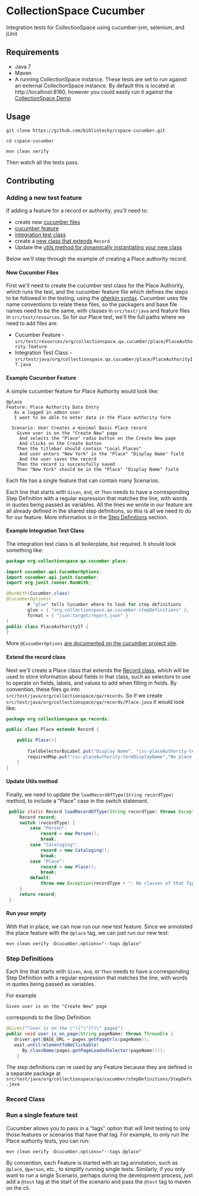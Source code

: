 # CollectionSpace Cucumber 
Integration tests for CollectionSpace using cucumber-jvm, selenium, and jUnit

## Requirements
* Java 7
* Maven
* A running CollectionSpace instance. These tests are set to run against an external CollectionSpace instance. By default this is located at http://localhost:8180, however you could easily run it against the [CollectionSpace Demo](http://demo.collections.org:8080)

## Usage
`git clone https://github.com/bibliotechy/cspace-cucumber.git`

`cd cspace-cucumber`

`mvn clean verify`

Then watch all the tests pass.

## Contributing

### Adding a new test feature
If adding a feature for a record or authority, you'll need to:

* create new [cucumber files](#new-cucumber-files)
 * [cucumber feature](#example-cucumber-feature)
 * [integration test class](#example-integration-test-class)
* create a [new class that extends](#extend-the-record-class) `Record`
* Update the [utils method for dynamically instantiating your new class](#update-utils-method) 

Below we'll step through the example of creating a Place authority record.

#### New Cucumber Files
First we'll need to create the cucumber test class for the Place Authority, which runs the test, and the cucumber feature file which defines the steps to be followed in the testing, using the [gherkin syntax](https://github.com/cucumber/cucumber/wiki/Gherkin). Cucumber uses file name conventions to relate these files, so the packagers and base file names need to be the same,  with classes in  `src/test/java` and feature files in `src/test/resources`. So for our Place test, we'll the full paths where we need to add files are:

* Cucumber Feature - `src/test/resources/org/collectionspace.qa.cucumber/place/PlaceAuthority.feature`
* Integration Test Class - `src/test/java/org/collectionspace.qa.cucumber/place/PlaceAuthorityIT.java` 

#### Example Cucumber Feature
A simple cucumber feature for Place Authority would look like:

```gherkin
@place
Feature: Place Authority Data Entry
   As a logged in admin user 
   I want to be able to enter data in the Place authority form 
   
  Scenario: User Creates a minimal Basic Place record
    Given user is on the "Create New" page
     And selects the "Place" radio button on the Create New page
     And clicks on the Create button
    Then the titlebar should contain "Local Places"
     And user enters "New York" in the "Place" "Display Name" field
     And the user saves the record
    Then the record is successfully saved
    Then "New York" should be in the "Place" "Display Name" field
```
Each file has a single feature that can contain many Scenarios.

Each line that starts with `Given`, `And`, or `Then` needs to have a corresponding Step Definition with a regular 
expression that matches the line, with words in quotes being passed as variables. All the lines we wrote in our 
feature are all already defined in the shared step definitions, so this is all we need to do for our feature. 
More information is in the [Step Definitions](#step-definition) section.


#### Example Integration Test Class
The integration test class is all boilerplate, but required. It should look something like:

```java
package org.collectionspace.qa.cucumber.place;

import cucumber.api.CucumberOptions;
import cucumber.api.junit.Cucumber;
import org.junit.runner.RunWith;

@RunWith(Cucumber.class)
@CucumberOptions(
        # "glue" tells Cucumber where to look for step definitions
        glue = { "org.collectionspace.qa.cucumber.stepDefinitions" }, 
        format = { "json:target/report.json" }
)
public class PlaceAuthorityIT {
}
```

More `@CucumberOptions` [are documented on the cucumber project site](https://cucumber.io/docs/reference/jvm#configuration).

#### Extend the record class
Next we'll create a Place class that extends the [Record class](#record-class), which will be used to store information about fields in that class, such as selectors to use to operate on fields, labels, and values to add when filling in fields.
By convention, these files go into `src/test/java/org/collectionspace/qa/records`. So if we create `src/test/java/org/collectionspace/qa/records/Place.java` it would look like:

```java
package org.collectionspace.qa.records;

public class Place extends Record {

    public Place(){
        
        fieldSelectorByLabel.put("Display Name", "csc-placeAuthority-termDisplayName");
        requiredMap.put("csc-placeAuthority-termDisplayName","No place like Home");
    }
}
```

#### Update Utils method
Finally, we need to update the `loadRecordOfType(String recordType)` method, to include a "Place" case in the switch statement.
```java
 public static Record loadRecordOfType(String recordType) throws Exception{
     Record record;
     switch (recordType) {
         case "Person":
             record = new Person();
             break;
         case "Cataloging":
             record = new Cataloging();
             break;
         case "Place":
             record = new Place();
             break;
         default:
             throw new Exception(recordType + ": No classes of that Type known");
     }
     return record;
 }
```

#### Run your empty 
With that in place, we can now run our new test feature. Since we annotated the place feature with the `@place` tag, we can just run our new test:

`mvn clean verify -Dcucumber.options="--tags @place"`


### Step Definitions

Each line that starts with `Given`, `And`, or `Then` needs to have a corresponding Step Definition with a regular 
expression that matches the line, with words in quotes being passed as variables.

For example

```gherkin
Given user is on the "Create New" page
```
corresponds to the Step Definition:
```java
@Given("^user is on the \"([^\"]*)\" page$")
public void user_is_on_page(String pageName) throws Throwable {
   driver.get(BASE_URL + pages.getPageUrls(pageName));
   wait.until(elementToBeClickable(
      By.className(pages.getPageLoadedSelector(pageName))));
    }
```
The step definitions can re used by any Feature because they are defined in a separate package at 
`src/test/java/org/collectionspace/qa/cucumber/stepDefinitions/StepDefs.java`
 
 


### Record Class

### Run a single feature test

Cucumber allows you to pass in a "tags" option that will limit testing to only those features or scenarios that have that tag. For example, to only run the Place authority tests, you can run:

`mvn clean verify -Dcucumber.options="--tags @place"`

By convention, each Feature is started with an tag annotation, such as  `@place`, `@person`, etc., to simplify running single tests. Similarly, 
if you only want to run a single Scenario, perhaps during the development process, just add a `@test` tag at the start of the scenario and pass the `@test` tag to maven on the cli. 
